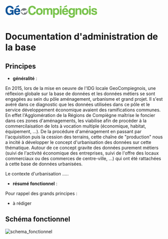 ![picto](/doc/img/Logo_web-GeoCompiegnois.png)

# Documentation d'administration de la base #

## Principes
  * **généralité** :

En 2015, lors de la mise en oeuvre de l'IDG locale GeoCompiegnois, une réflexion globale sur la base de données et les données métiers se sont engagées au sein du pôle aménagement, urbanisme et grand projet. Il s'est avéré dans  ce diagnostic que les données utilisées dans ce pôle et le service développement économique avaient des ramifications communes. En effet l'Agglomération de la Régions de Compiègne maîtrise le foncier dans ces zones d'aménagements, les viabilise afin de procéder à la commercilaisation de lots à vocation multiple (économique, habitat, équipement, ...). De la procédure d'aménagement en passant par l'acquisition puis la cession des terrains, cette chaîne de "production" nous a incité à développer le concept d'urbanisation des données sur cette thématique. Autour de ce concept gravite des données purement métiers (suivi de l'activité économique des entreprises, suivi de l'offre des locaux commerciaux ou des commerces de centre-ville, ...) qui ont été rattachées à cette base de données urbanisées. 

Le contexte d'urbanisation .....
 
 * **résumé fonctionnel** :

Pour rappel des grands principes :


* à rédiger


## Schéma fonctionnel

![schema_fonctionnel](img/schema_fonctionnel_amt_fon_eco.png)
